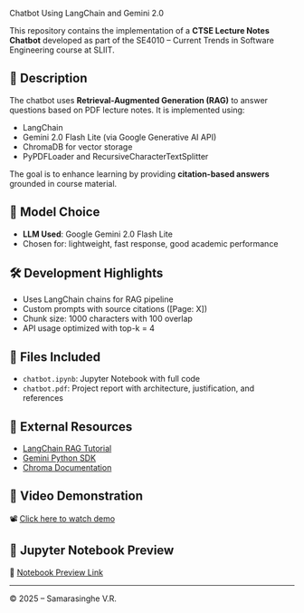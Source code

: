 Chatbot Using LangChain and Gemini 2.0

This repository contains the implementation of a **CTSE Lecture Notes Chatbot** developed as part of the SE4010 – Current Trends in Software Engineering course at SLIIT.

## 📄 Description

The chatbot uses **Retrieval-Augmented Generation (RAG)** to answer questions based on PDF lecture notes. It is implemented using:
- LangChain
- Gemini 2.0 Flash Lite (via Google Generative AI API)
- ChromaDB for vector storage
- PyPDFLoader and RecursiveCharacterTextSplitter

The goal is to enhance learning by providing **citation-based answers** grounded in course material.

## 🧠 Model Choice

- **LLM Used**: Google Gemini 2.0 Flash Lite
- Chosen for: lightweight, fast response, good academic performance

## 🛠 Development Highlights

- Uses LangChain chains for RAG pipeline
- Custom prompts with source citations ([Page: X])
- Chunk size: 1000 characters with 100 overlap
- API usage optimized with top-k = 4

## 📂 Files Included

- `chatbot.ipynb`: Jupyter Notebook with full code
- `chatbot.pdf`: Project report with architecture, justification, and references

## 🔗 External Resources

- [LangChain RAG Tutorial](https://python.langchain.com/docs/tutorials/rag/)
- [Gemini Python SDK](https://github.com/google/generative-ai-python)
- [Chroma Documentation](https://docs.trychroma.com/)

## 🎥 Video Demonstration

📽️ [Click here to watch demo](https://drive.google.com/file/d/1fOuJUq7KC71K25wbU4o9emjEre_QxgjS/view?usp=drive_link)

## 📓 Jupyter Notebook Preview

🧪 [Notebook Preview Link](https://drive.google.com/file/d/1ZkSpIBbJLcFXmvbXfvCXMP6S2CKTubhC/view?usp=drive_link)

---

© 2025 – Samarasinghe V.R.  


